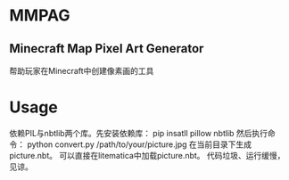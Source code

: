 # MMPAG
## Minecraft Map Pixel Art Generator
帮助玩家在Minecraft中创建像素画的工具
# Usage
依赖PIL与nbtlib两个库。先安装依赖库：
    pip insatll pillow nbtlib
然后执行命令：
    python convert.py /path/to/your/picture.jpg
在当前目录下生成picture.nbt。
可以直接在litematica中加载picture.nbt。
代码垃圾、运行缓慢，见谅。
